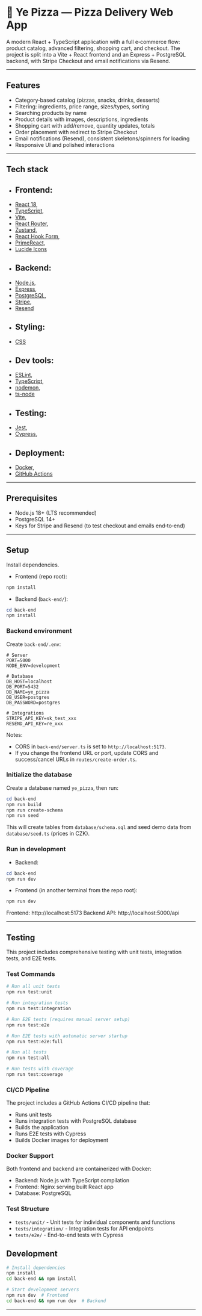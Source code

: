 # 🍕 Ye Pizza — Pizza Delivery Web App

A modern React + TypeScript application with a full e‑commerce flow: product catalog, advanced filtering, shopping cart, and checkout. The project is split into a Vite + React frontend and an Express + PostgreSQL backend, with Stripe Checkout and email notifications via Resend.

---

## Features

- Category‑based catalog (pizzas, snacks, drinks, desserts)
- Filtering: ingredients, price range, sizes/types, sorting
- Searching products by name
- Product details with images, descriptions, ingredients
- Shopping cart with add/remove, quantity updates, totals
- Order placement with redirect to Stripe Checkout
- Email notifications (Resend), consistent skeletons/spinners for loading
- Responsive UI and polished interactions

---

## Tech stack 

- ## Frontend:
- [React 18](https://react.dev), 
- [TypeScript](https://www.typescriptlang.org/),
- [Vite](https://vite.dev), 
- [React Router](https://reactrouter.com/), 
- [Zustand](https://github.com/pmndrs/zustand),
- [React Hook Form](https://react-hook-form.com/),
- [PrimeReact](https://primereact.org), 
- [Lucide Icons](https://lucide.dev)
- ## Backend: 
- [Node.js](https://nodejs.org/), 
- [Express](https://expressjs.com/),
- [PostgreSQL](https://www.postgresql.org/),
- [Stripe](https://stripe.com/docs), 
- [Resend](https://resend.com)
- ##  Styling:
- [CSS](https://developer.mozilla.org/docs/Web/CSS)
- ## Dev tools: 
- [ESLint](https://eslint.org), 
- [TypeScript](https://www.typescriptlang.org/), 
- [nodemon](https://nodemon.io),
- [ts-node](https://typestrong.org/ts-node/)
- ## Testing:
- [Jest](https://jestjs.io/),
- [Cypress](https://www.cypress.io/),
- ## Deployment:
- [Docker](https://www.docker.com/),
- [GitHub Actions](https:://github.com/features/actions)

---

## Prerequisites

- Node.js 18+ (LTS recommended)
- PostgreSQL 14+
- Keys for Stripe and Resend (to test checkout and emails end‑to‑end)

---

## Setup

Install dependencies.

- Frontend (repo root):
```powershell
npm install
```

- Backend (`back-end/`):
```powershell
cd back-end
npm install
```

### Backend environment
Create `back-end/.env`:
```env
# Server
PORT=5000
NODE_ENV=development

# Database
DB_HOST=localhost
DB_PORT=5432
DB_NAME=ye_pizza
DB_USER=postgres
DB_PASSWORD=postgres

# Integrations
STRIPE_API_KEY=sk_test_xxx
RESEND_API_KEY=re_xxx
```
Notes:
- CORS in `back-end/server.ts` is set to `http://localhost:5173`.
- If you change the frontend URL or port, update CORS and success/cancel URLs in `routes/create-order.ts`.

### Initialize the database
Create a database named `ye_pizza`, then run:
```powershell
cd back-end
npm run build
npm run create-schema
npm run seed
```
This will create tables from `database/schema.sql` and seed demo data from `database/seed.ts` (prices in CZK).

### Run in development
- Backend:
```powershell
cd back-end
npm run dev
```
- Frontend (in another terminal from the repo root):
```powershell
npm run dev
```

Frontend: http://localhost:5173
Backend API: http://localhost:5000/api

---

## Testing

This project includes comprehensive testing with unit tests, integration tests, and E2E tests.

### Test Commands

```bash
# Run all unit tests
npm run test:unit

# Run integration tests
npm run test:integration

# Run E2E tests (requires manual server setup)
npm run test:e2e

# Run E2E tests with automatic server startup
npm run test:e2e:full

# Run all tests
npm run test:all

# Run tests with coverage
npm run test:coverage
```

### CI/CD Pipeline

The project includes a GitHub Actions CI/CD pipeline that:
- Runs unit tests
- Runs integration tests with PostgreSQL database
- Builds the application
- Runs E2E tests with Cypress
- Builds Docker images for deployment

### Docker Support

Both frontend and backend are containerized with Docker:
- Backend: Node.js with TypeScript compilation
- Frontend: Nginx serving built React app
- Database: PostgreSQL

### Test Structure

- `tests/unit/` - Unit tests for individual components and functions
- `tests/integration/` - Integration tests for API endpoints
- `tests/e2e/` - End-to-end tests with Cypress

## Development

```bash
# Install dependencies
npm install
cd back-end && npm install

# Start development servers
npm run dev  # Frontend
cd back-end && npm run dev  # Backend
```

---

